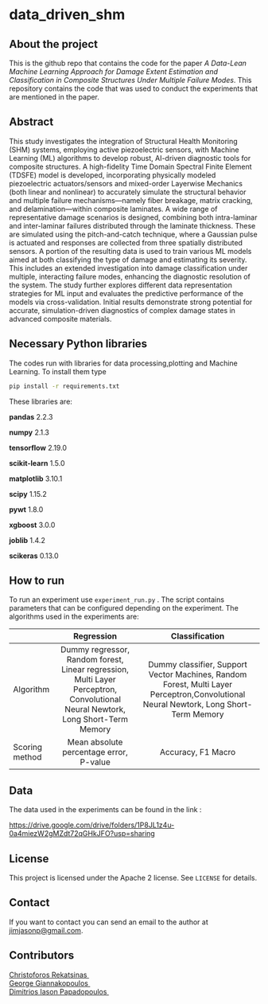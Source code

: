 # data_driven_shm

## About the project
This is the github repo that contains the code for the paper *A Data-Lean Machine Learning Approach for Damage Extent Estimation and Classification in Composite Structures Under Multiple Failure Modes*.
This repository contains the code that was used to conduct the experiments that are mentioned in the paper.

## Abstract
This study investigates the integration of Structural Health Monitoring (SHM) systems, employing active piezoelectric sensors, with Machine Learning (ML) algorithms to develop robust, AI-driven diagnostic tools for composite structures. A high-fidelity Time Domain Spectral Finite Element (TDSFE) model is developed, incorporating physically modeled piezoelectric actuators/sensors and mixed-order Layerwise Mechanics (both linear and nonlinear) to accurately simulate the structural behavior and multiple failure mechanisms—namely fiber breakage, matrix cracking, and delamination—within composite laminates. A wide range of representative damage scenarios is designed, combining both intra-laminar and inter-laminar failures distributed through the laminate thickness. These are simulated using the pitch-and-catch technique, where a Gaussian pulse is actuated and responses are collected from three spatially distributed sensors. A portion of the resulting data is used to train various ML models aimed at both classifying the type of damage and estimating its severity. This includes an extended investigation into damage classification under multiple, interacting failure modes, enhancing the diagnostic resolution of the system. The study further explores different data representation strategies for ML input and evaluates the predictive performance of the models via cross-validation. Initial results demonstrate strong potential for accurate, simulation-driven diagnostics of complex damage states in advanced composite materials.
## Necessary Python libraries
The codes run with libraries for data processing,plotting and Machine Learning. To install them type 
```bash
pip install -r requirements.txt
```
These libraries are:

**pandas** 2.2.3

**numpy** 2.1.3

**tensorflow** 2.19.0

**scikit-learn** 1.5.0

**matplotlib** 3.10.1

**scipy** 1.15.2

**pywt** 1.8.0

**xgboost** 3.0.0

**joblib** 1.4.2

**scikeras** 0.13.0

## How to run 
To run an experiment use `experiment_run.py` .
The script contains parameters that can be configured depending on the experiment.
The algorithms used in the experiments are:

|                  |     Regression    |                      Classification                        | 
| ---------------- | :-------------------: | :----------------------------------------------------------: |
| Algorithm | Dummy regressor, Random forest, Linear regression, Multi Layer Perceptron, Convolutional Neural Newtork, Long Short-Term Memory  | Dummy classifier, Support Vector Machines, Random Forest, Multi Layer Perceptron,Convolutional Neural Newtork, Long Short-Term Memory| 
| Scoring method          | Mean absolute percentage error, P-value | Accuracy, F1 Macro|


## Data

The data used in the experiments can be found in the link :

https://drive.google.com/drive/folders/1P8JL1z4u-0a4miezW2gMZdt72qGHkJFO?usp=sharing
## License

This project is licensed under the Apache 2 license. See `LICENSE` for details.



## Contact

If you want to contact you can send an email to the author at jimjasonp@gmail.com.


## Contributors
 <a href= "https://github.com/Rekchris">Christoforos Rekatsinas </a> <br />
 <a href= "https://github.com/ggianna">George Giannakopoulos </a> <br />
 <a href= "https://github.com/jimjasonp">Dimitrios Iason Papadopoulos </a> <br />

